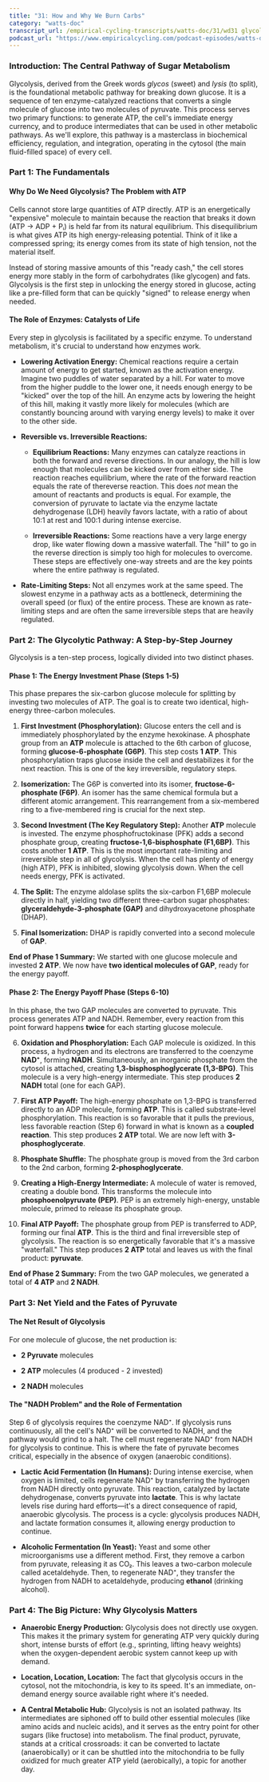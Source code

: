```yaml
---
title: "31: How and Why We Burn Carbs"
category: "watts-doc"
transcript_url: /empirical-cycling-transcripts/watts-doc/31/wd31 glycolysis (transcribed on 08-Aug-2025 11-05-47).txt
podcast_url: "https://www.empiricalcycling.com/podcast-episodes/watts-doc-31-how-and-why-we-burn-carbs"
---
```



### Introduction: The Central Pathway of Sugar Metabolism

Glycolysis, derived from the Greek words _glycos_ (sweet) and _lysis_ (to split), is the foundational metabolic pathway for breaking down glucose. It is a sequence of ten enzyme-catalyzed reactions that converts a single molecule of glucose into two molecules of pyruvate. This process serves two primary functions: to generate ATP, the cell's immediate energy currency, and to produce intermediates that can be used in other metabolic pathways. As we'll explore, this pathway is a masterclass in biochemical efficiency, regulation, and integration, operating in the cytosol (the main fluid-filled space) of every cell.

### Part 1: The Fundamentals

#### Why Do We Need Glycolysis? The Problem with ATP

Cells cannot store large quantities of ATP directly. ATP is an energetically "expensive" molecule to maintain because the reaction that breaks it down (ATP → ADP + Pᵢ) is held far from its natural equilibrium. This disequilibrium is what gives ATP its high energy-releasing potential. Think of it like a compressed spring; its energy comes from its state of high tension, not the material itself.

Instead of storing massive amounts of this "ready cash," the cell stores energy more stably in the form of carbohydrates (like glycogen) and fats. Glycolysis is the first step in unlocking the energy stored in glucose, acting like a pre-filled form that can be quickly "signed" to release energy when needed.

#### The Role of Enzymes: Catalysts of Life

Every step in glycolysis is facilitated by a specific enzyme. To understand metabolism, it's crucial to understand how enzymes work.

-   **Lowering Activation Energy:** Chemical reactions require a certain amount of energy to get started, known as the activation energy. Imagine two puddles of water separated by a hill. For water to move from the higher puddle to the lower one, it needs enough energy to be "kicked" over the top of the hill. An enzyme acts by lowering the height of this hill, making it vastly more likely for molecules (which are constantly bouncing around with varying energy levels) to make it over to the other side.
    
-   **Reversible vs. Irreversible Reactions:**
    
    -   **Equilibrium Reactions:** Many enzymes can catalyze reactions in both the forward and reverse directions. In our analogy, the hill is low enough that molecules can be kicked over from either side. The reaction reaches equilibrium, where the rate of the forward reaction equals the rate of thereverse reaction. This does _not_ mean the amount of reactants and products is equal. For example, the conversion of pyruvate to lactate via the enzyme lactate dehydrogenase (LDH) heavily favors lactate, with a ratio of about 10:1 at rest and 100:1 during intense exercise.
        
    -   **Irreversible Reactions:** Some reactions have a very large energy drop, like water flowing down a massive waterfall. The "hill" to go in the reverse direction is simply too high for molecules to overcome. These steps are effectively one-way streets and are the key points where the entire pathway is regulated.
        
-   **Rate-Limiting Steps:** Not all enzymes work at the same speed. The slowest enzyme in a pathway acts as a bottleneck, determining the overall speed (or flux) of the entire process. These are known as rate-limiting steps and are often the same irreversible steps that are heavily regulated.
    

### Part 2: The Glycolytic Pathway: A Step-by-Step Journey

Glycolysis is a ten-step process, logically divided into two distinct phases.

#### Phase 1: The Energy Investment Phase (Steps 1-5)

This phase prepares the six-carbon glucose molecule for splitting by investing two molecules of ATP. The goal is to create two identical, high-energy three-carbon molecules.

1.  **First Investment (Phosphorylation):** Glucose enters the cell and is immediately phosphorylated by the enzyme hexokinase. A phosphate group from an **ATP** molecule is attached to the 6th carbon of glucose, forming **glucose-6-phosphate (G6P)**. This step costs **1 ATP**. This phosphorylation traps glucose inside the cell and destabilizes it for the next reaction. This is one of the key irreversible, regulatory steps.
    
2.  **Isomerization:** The G6P is converted into its isomer, **fructose-6-phosphate (F6P)**. An isomer has the same chemical formula but a different atomic arrangement. This rearrangement from a six-membered ring to a five-membered ring is crucial for the next step.
    
3.  **Second Investment (The Key Regulatory Step):** Another **ATP** molecule is invested. The enzyme phosphofructokinase (PFK) adds a second phosphate group, creating **fructose-1,6-bisphosphate (F1,6BP)**. This costs another **1 ATP**. This is the most important rate-limiting and irreversible step in all of glycolysis. When the cell has plenty of energy (high ATP), PFK is inhibited, slowing glycolysis down. When the cell needs energy, PFK is activated.
    
4.  **The Split:** The enzyme aldolase splits the six-carbon F1,6BP molecule directly in half, yielding two different three-carbon sugar phosphates: **glyceraldehyde-3-phosphate (GAP)** and dihydroxyacetone phosphate (DHAP).
    
5.  **Final Isomerization:** DHAP is rapidly converted into a second molecule of **GAP**.
    

**End of Phase 1 Summary:** We started with one glucose molecule and invested **2 ATP**. We now have **two identical molecules of GAP**, ready for the energy payoff.

#### Phase 2: The Energy Payoff Phase (Steps 6-10)

In this phase, the two GAP molecules are converted to pyruvate. This process generates ATP and NADH. Remember, every reaction from this point forward happens **twice** for each starting glucose molecule.

6.  **Oxidation and Phosphorylation:** Each GAP molecule is oxidized. In this process, a hydrogen and its electrons are transferred to the coenzyme **NAD⁺**, forming **NADH**. Simultaneously, an inorganic phosphate from the cytosol is attached, creating **1,3-bisphosphoglycerate (1,3-BPG)**. This molecule is a very high-energy intermediate. This step produces **2 NADH** total (one for each GAP).
    
7.  **First ATP Payoff:** The high-energy phosphate on 1,3-BPG is transferred directly to an ADP molecule, forming **ATP**. This is called substrate-level phosphorylation. This reaction is so favorable that it pulls the previous, less favorable reaction (Step 6) forward in what is known as a **coupled reaction**. This step produces **2 ATP** total. We are now left with **3-phosphoglycerate**.
    
8.  **Phosphate Shuffle:** The phosphate group is moved from the 3rd carbon to the 2nd carbon, forming **2-phosphoglycerate**.
    
9.  **Creating a High-Energy Intermediate:** A molecule of water is removed, creating a double bond. This transforms the molecule into **phosphoenolpyruvate (PEP)**. PEP is an extremely high-energy, unstable molecule, primed to release its phosphate group.
    
10.  **Final ATP Payoff:** The phosphate group from PEP is transferred to ADP, forming our final **ATP**. This is the third and final irreversible step of glycolysis. The reaction is so energetically favorable that it's a massive "waterfall." This step produces **2 ATP** total and leaves us with the final product: **pyruvate**.
    

**End of Phase 2 Summary:** From the two GAP molecules, we generated a total of **4 ATP** and **2 NADH**.

### Part 3: Net Yield and the Fates of Pyruvate

#### The Net Result of Glycolysis

For one molecule of glucose, the net production is:

-   **2 Pyruvate** molecules
    
-   **2 ATP** molecules (4 produced - 2 invested)
    
-   **2 NADH** molecules
    

#### The "NADH Problem" and the Role of Fermentation

Step 6 of glycolysis requires the coenzyme NAD⁺. If glycolysis runs continuously, all the cell's NAD⁺ will be converted to NADH, and the pathway would grind to a halt. The cell must regenerate NAD⁺ from NADH for glycolysis to continue. This is where the fate of pyruvate becomes critical, especially in the absence of oxygen (anaerobic conditions).

-   **Lactic Acid Fermentation (In Humans):** During intense exercise, when oxygen is limited, cells regenerate NAD⁺ by transferring the hydrogen from NADH directly onto pyruvate. This reaction, catalyzed by lactate dehydrogenase, converts pyruvate into **lactate**. This is why lactate levels rise during hard efforts—it's a direct consequence of rapid, anaerobic glycolysis. The process is a cycle: glycolysis produces NADH, and lactate formation consumes it, allowing energy production to continue.
    
-   **Alcoholic Fermentation (In Yeast):** Yeast and some other microorganisms use a different method. First, they remove a carbon from pyruvate, releasing it as CO₂. This leaves a two-carbon molecule called acetaldehyde. Then, to regenerate NAD⁺, they transfer the hydrogen from NADH to acetaldehyde, producing **ethanol** (drinking alcohol).
    

### Part 4: The Big Picture: Why Glycolysis Matters

-   **Anaerobic Energy Production:** Glycolysis does not directly use oxygen. This makes it the primary system for generating ATP very quickly during short, intense bursts of effort (e.g., sprinting, lifting heavy weights) when the oxygen-dependent aerobic system cannot keep up with demand.
    
-   **Location, Location, Location:** The fact that glycolysis occurs in the cytosol, not the mitochondria, is key to its speed. It's an immediate, on-demand energy source available right where it's needed.
    
-   **A Central Metabolic Hub:** Glycolysis is not an isolated pathway. Its intermediates are siphoned off to build other essential molecules (like amino acids and nucleic acids), and it serves as the entry point for other sugars (like fructose) into metabolism. The final product, pyruvate, stands at a critical crossroads: it can be converted to lactate (anaerobically) or it can be shuttled into the mitochondria to be fully oxidized for much greater ATP yield (aerobically), a topic for another day.